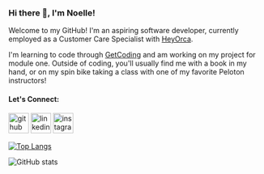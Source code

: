 ### Hi there 👋, I'm Noelle!
Welcome to my GitHub! I'm an aspiring software developer, currently employed as a Customer Care Specialist with [HeyOrca](https://www.heyorca.com).

I'm learning to code through [GetCoding](https://www.getcoding.ca) and am working on my project for module one. Outside of coding, you'll usually find me with a book in my hand, or on my spin bike taking a class with one of my favorite Peloton instructors!

#### Let's Connect:

[<img src='https://cdn.jsdelivr.net/npm/simple-icons@3.0.1/icons/github.svg' alt='github' height='40'>](https://github.com/thefirstnoellle)  [<img src='https://cdn.jsdelivr.net/npm/simple-icons@3.0.1/icons/linkedin.svg' alt='linkedin' height='40'>](https://www.linkedin.com/in/noelle-simms/)  [<img src='https://cdn.jsdelivr.net/npm/simple-icons@3.0.1/icons/instagram.svg' alt='instagram' height='40'>](https://www.instagram.com/noellesbookshelf/)  

[![Top Langs](https://github-readme-stats.vercel.app/api/top-langs/?username=thefirstnoellle)](https://github.com/anuraghazra/github-readme-stats)

![GitHub stats](https://github-readme-stats.vercel.app/api?username=thefirstnoellle&show_icons=true)  


<!--
**thefirstnoellle/thefirstnoellle** is a ✨ _special_ ✨ repository because its `README.md` (this file) appears on your GitHub profile.


